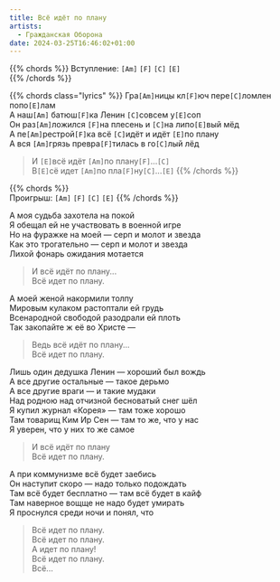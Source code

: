 ```yaml
---
title: Всё идёт по плану
artists: 
  - Гражданская Оборона
date: 2024-03-25T16:46:02+01:00
---
```


{{% chords %}}
Вступление: `[Am]` `[F]` `[C]` `[E]`  
{{% /chords %}}  

{{% chords class="lyrics" %}}
Гра`[Am]`ницы кл`[F]`юч пере`[C]`ломлен попо`[E]`лам  
А наш`[Am]` батюш`[F]`ка Ленин `[C]`совсем у`[E]`соп  
Он раз`[Am]`ложился `[F]`на плесень и `[C]`на липо`[E]`вый мёд  
А пе`[Am]`рестрой`[F]`ка всё `[C]`идёт и идёт `[E]`по плану  
А вся `[Am]`грязь превра`[F]`тилась в го`[C]`лый лёд  

>И `[E]`всё идёт `[Am]`по плану`[F]`...`[C]`  
В`[E]`сё идет `[Am]`по пла`[F]`ну`[C]`...`[E]`
{{% /chords %}}  

{{% chords %}}  
Проигрыш: `[Am]` `[F]` `[C]` `[E]`
{{% /chords %}}  

А моя судьба захотела на покой  
Я обещал ей не участвовать в военной игре  
Но на фуражке на моей — серп и молот и звезда  
Как это трогательно — серп и молот и звезда  
Лихой фонарь ожидания мотается  

>И всё идёт по плану...  
Всё идет по плану.  

А моей женой накормили толпу  
Мировым кулаком растоптали ей грудь  
Всенародной свободой разодрали ей плоть  
Так закопайте ж её во Христе —  

>Ведь всё идёт по плану...  
Всё идет по плану.  

Лишь один дедушка Ленин — хороший был вождь  
А все другие остальные — такое дерьмо  
А все другие враги — и такие мудаки  
Над родною над отчизной бесноватый снег шёл  
Я купил журнал «Корея» — там тоже хорошо  
Там товарищ Ким Ир Сен — там то же, что у нас  
Я уверен, что у них то же самое  

>И всё идёт по плану  
Всё идет по плану.  

А при коммунизме всё будет заебись  
Он наступит скоро — надо только подождать  
Там всё будет бесплатно — там всё будет в кайф  
Там наверное вощще не надо будет умирать  
Я проснулся среди ночи и понял, что  

>Всё идет по плану.  
Всё идет по плану.  
А идет по плану!  
Всё идет по плану.  
Всё...  

